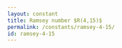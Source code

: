 ```yaml
---
layout: constant
title: Ramsey number $R(4,15)$
permalink: /constants/ramsey-4-15/
id: ramsey-4-15
---
```


